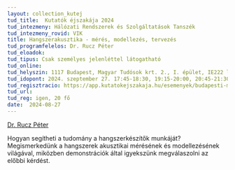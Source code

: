 ```yaml
---
layout: collection_kutej
tud_title:  Kutatók éjszakája 2024
tud_intezmeny: Hálózati Rendszerek és Szolgáltatások Tanszék
tud_intezmeny_rovid: VIK
title: Hangszerakusztika - mérés, modellezés, tervezés
tud_programfelelos: Dr. Rucz Péter
tud_eloadok: 
tud_tipus: Csak személyes jelenléttel látogatható
tud_online: 
tud_helyszin: 1117 Budapest, Magyar Tudósok krt. 2., I. épület, IE222 labor (porta után egyből jobbra, lifttel fel a 2.-ra, 2x jobbra a hosszú folyosóra, majd a 2. labor)
tud_idopont: 2024. szeptember 27. 17:45-18:30, 19:15-20:00, 20:45-21:30
tud_regisztracio: https://app.kutatokejszakaja.hu/esemenyek/budapesti-muszaki-es-gazdasagtudomanyi-egyetem-bme/hangszerakusztika-meres-modellezes-tervezes
tud_url: 
tud_reg: igen, 20 fő
date:  2024-08-27
---
```


[Dr. Rucz Péter](https://tudprog.bme.hu/kutatok_ejszakaja/profilok/rucz_peter)

Hogyan segítheti a tudomány a hangszerkészítők munkáját? Megismerkedünk a hangszerek akusztikai mérésének és modellezésének világával, miközben demonstrációk által igyekszünk megválaszolni az előbbi kérdést.
